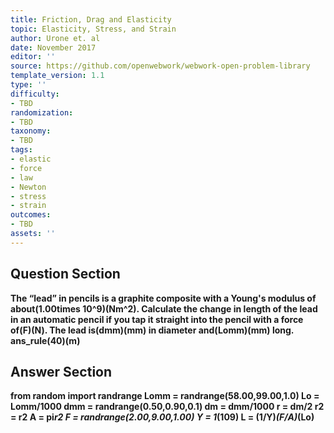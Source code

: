```yaml
---
title: Friction, Drag and Elasticity
topic: Elasticity, Stress, and Strain
author: Urone et. al
date: November 2017
editor: ''
source: https://github.com/openwebwork/webwork-open-problem-library
template_version: 1.1
type: ''
difficulty:
- TBD
randomization:
- TBD
taxonomy:
- TBD
tags:
- elastic
- force
- law
- Newton
- stress
- strain
outcomes:
- TBD
assets: ''
---
```


## Question Section 

<b>
The “lead” in pencils is a graphite composite with a Young's modulus of about(1.00times 10^9)(Nm^2). Calculate the change in length of the lead in an automatic pencil if you tap it straight into the pencil with a force of(F)(N). The lead is(dmm)(mm) in diameter and(Lomm)(mm) long. 
ans_rule(40)(m)



## Answer Section

from random import randrange
Lomm = randrange(58.00,99.00,1.0)
Lo = Lomm/1000
dmm = randrange(0.50,0.90,0.1)
dm = dmm/1000
r = dm/2
r2 = r**2
A = pi*r2
F = randrange(2.00,9.00,1.00)
Y = 1*(10**9)
L = (1/Y)*(F/A)*(Lo)